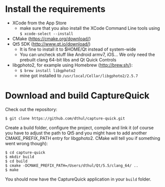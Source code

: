 # Install the requirements

  * XCode from the App Store
    * make sure that you also install the XCode Command Line tools using `$ xcode-select --install`
  * CMake (https://cmake.org/download/)
  * Qt5 SDK (http://www.qt.io/download/)
    * It is fine to install it to $HOME/Qt instead of system-wide
    * You can uncheck stuff like Android armv7, iOS... We only need the prebuilt clang 64-bit libs and Qt Quick Controls
  * libgphoto2, for example using Homebrew (http://brew.sh/):
    * `$ brew install libgphoto2`
    * mine got installed to `/usr/local/Cellar/libgphoto2/2.5.7`

# Download and build CaptureQuick

Check out the repository:

    $ git clone https://github.com/dthul/capture-quick.git

Create a build folder, configure the project, compile and link it (of course you have to adjust the path to Qt5 and you might have to add another CMAKE_PREFIX_PATH entry for libgphoto2. CMake will tell you if something went wrong though):

    $ cd capture-quick
    $ mkdir build
    $ cd build
    $ cmake -DCMAKE_PREFIX_PATH=/Users/dthul/Qt/5.5/clang_64/ ..
    $ make

You should now have the CaptureQuick application in your `build` folder.
